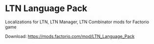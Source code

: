 # LTN Language Pack
  Localizations for LTN, LTN Manager, LTN Combinator mods for Factorio game

Download: https://mods.factorio.com/mod/LTN_Language_Pack

